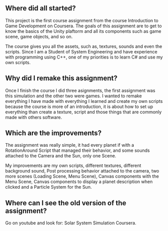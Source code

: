 ## Where did all started?

This project is the first course assignment from the course Introduction to Game Development on Coursera. The goals of this assignment are to get to know the basics of the Unity plaftorm and all its components such as game scene, game objects, and so on.

The course gives you all the assets, such as, textures, sounds and even the scripts. Since I am a Student of System Engineering and have experience with programming using C++, one of my priorities is to learn C# and use my own scripts.

## Why did I remake this assignment?

Once I finish the course I did three asignments, the first assignment was this simulation and the other two were games. I wanted to remake everything I have made with everything I learned and create my own scripts because the course is more of an introduction, it is about how to set up everything than create a texture, script and those things that are commonly made with others software.

## Which are the improvements?

The assignment was really simple, it had every planet if with a RotationAround Script that managed their behavior, and some sounds attached to the Camera and the Sun, only one Scene.

My improvements are my own scripts, different textures, different background sound, Post processing behavior attached to the camera, two more scenes (Loading Scene, Menu Scene), Canvas components with the Menu Scene, Canvas components to display a planet description when clicked and a Particle System for the Sun.

## Where can I see the old version of the assignment?

Go on youtube and look for: Solar System Simulation Coursera. 
